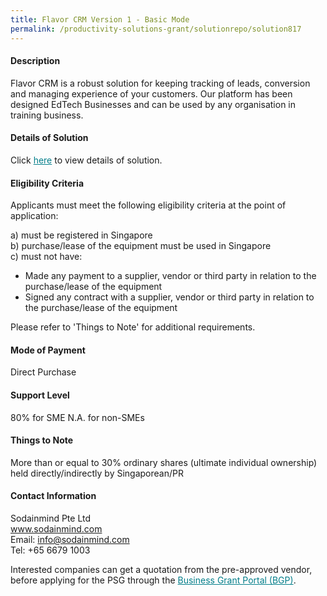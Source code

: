 ```yaml
---
title: Flavor CRM Version 1 - Basic Mode
permalink: /productivity-solutions-grant/solutionrepo/solution817
---
```


#### Description

Flavor CRM is a robust solution for keeping tracking of leads, conversion and managing experience of your customers. Our platform has been designed EdTech Businesses and can be used by any organisation in training business.


#### Details of Solution

Click <a href='https://gb-assist-staging.netlify.app/images/psg/Sodainmind_20200054_Annex_3_20200625144703_Part_1.pdf' style='color:#037e8a'>here</a> to view details of solution.

#### Eligibility Criteria

Applicants must meet the following eligibility criteria at the point of application:

a) must be registered in Singapore <br>
b) purchase/lease of the equipment must be used in Singapore <br>
c) must not have:
- Made any payment to a supplier, vendor or third party in relation to the purchase/lease of the equipment
- Signed any contract with a supplier, vendor or third party in relation to the purchase/lease of the equipment

Please refer to 'Things to Note' for additional requirements.

#### Mode of Payment
Direct Purchase

#### Support Level
80% for SME
N.A. for non-SMEs

#### Things to Note
More than or equal to 30% ordinary shares (ultimate individual ownership) held directly/indirectly by Singaporean/PR

#### Contact Information
Sodainmind Pte Ltd<br>www.sodainmind.com<br>Email: info@sodainmind.com<br>Tel: +65 6679 1003

Interested companies can get a quotation from the pre-approved vendor, before applying for the PSG through the <a target='_blank' style='color:#037e8a' href='https://www.businessgrants.gov.sg/'>Business Grant Portal (BGP)</a>.
